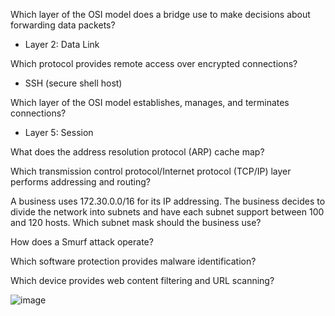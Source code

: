 Which layer of the OSI model does a bridge use to make decisions about forwarding data packets?

- Layer 2: Data Link

Which protocol provides remote access over encrypted connections?

- SSH (secure shell host)

Which layer of the OSI model establishes, manages, and terminates connections?

- Layer 5: Session

What does the address resolution protocol (ARP) cache map?

Which transmission control protocol/Internet protocol (TCP/IP) layer performs addressing and routing?

A business uses 172.30.0.0/16 for its IP addressing. The business decides to divide the network into subnets and have each subnet support between 100 and 120 hosts. Which subnet mask should the business use?

How does a Smurf attack operate?

Which software protection provides malware identification?

Which device provides web content filtering and URL scanning?


![image](https://github.com/dowd7/notes/assets/102552320/2ea9b647-25e7-4344-ad54-2c0fb9020ecd)
